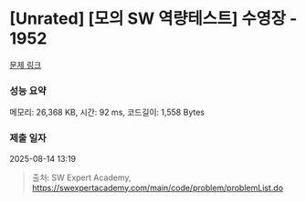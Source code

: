 # [Unrated] [모의 SW 역량테스트] 수영장 - 1952 

[문제 링크](https://swexpertacademy.com/main/code/problem/problemDetail.do?contestProbId=AV5PpFQaAQMDFAUq) 

### 성능 요약

메모리: 26,368 KB, 시간: 92 ms, 코드길이: 1,558 Bytes

### 제출 일자

2025-08-14 13:19



> 출처: SW Expert Academy, https://swexpertacademy.com/main/code/problem/problemList.do